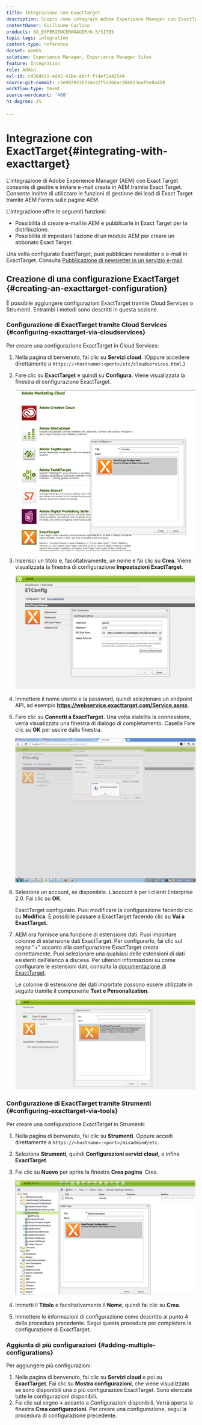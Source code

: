 ```yaml
---
title: Integrazione con ExactTarget
description: Scopri come integrare Adobe Experience Manager con ExactTarget.
contentOwner: Guillaume Carlino
products: SG_EXPERIENCEMANAGER/6.5/SITES
topic-tags: integration
content-type: reference
docset: aem65
solution: Experience Manager, Experience Manager Sites
feature: Integration
role: Admin
exl-id: cd36d432-ad42-41be-abcf-f74ef2e42544
source-git-commit: c3e9029236734e22f5d266ac26b923eafbe0a459
workflow-type: tm+mt
source-wordcount: '460'
ht-degree: 2%

---
```


# Integrazione con ExactTarget{#integrating-with-exacttarget}

L’integrazione di Adobe Experience Manager (AEM) con Exact Target consente di gestire e inviare e-mail create in AEM tramite Exact Target. Consente inoltre di utilizzare le funzioni di gestione dei lead di Exact Target tramite AEM Forms sulle pagine AEM.

L’integrazione offre le seguenti funzioni:

* Possibilità di creare e-mail in AEM e pubblicarle in Exact Target per la distribuzione.
* Possibilità di impostare l’azione di un modulo AEM per creare un abbonato Exact Target.

Una volta configurato ExactTarget, puoi pubblicare newsletter o e-mail in ExactTarget. Consulta [Pubblicazione di newsletter in un servizio e-mail](/help/sites-authoring/personalization.md).

## Creazione di una configurazione ExactTarget {#creating-an-exacttarget-configuration}

È possibile aggiungere configurazioni ExactTarget tramite Cloud Services o Strumenti. Entrambi i metodi sono descritti in questa sezione.

### Configurazione di ExactTarget tramite Cloud Services {#configuring-exacttarget-via-cloudservices}

Per creare una configurazione ExactTarget in Cloud Services:

1. Nella pagina di benvenuto, fai clic su **Servizi cloud**. (Oppure accedere direttamente a `https://<hostname>:<port>/etc/cloudservices.html`.)
1. Fare clic su **ExactTarget** e quindi su **Configura**. Viene visualizzata la finestra di configurazione ExactTarget.

   ![chlimage_1-19](assets/chlimage_1-19.png)

1. Inserisci un titolo e, facoltativamente, un nome e fai clic su **Crea**. Viene visualizzata la finestra di configurazione **Impostazioni ExactTarget**.

   ![chlimage_1](assets/chlimage_1.jpeg)

1. Immettere il nome utente e la password, quindi selezionare un endpoint API, ad esempio **https://webservice.exacttarget.com/Service.asmx**.
1. Fare clic su **Connetti a ExactTarget.** Una volta stabilita la connessione, verrà visualizzata una finestra di dialogo di completamento. Casella Fare clic su **OK** per uscire dalla finestra.

   ![chlimage_1-1](assets/chlimage_1-1.jpeg)

1. Seleziona un account, se disponibile. L’account è per i clienti Enterprise 2.0. Fai clic su **OK**.

   ExactTarget configurato. Puoi modificare la configurazione facendo clic su **Modifica**. È possibile passare a ExactTarget facendo clic su **Vai a ExactTarget**.

1. AEM ora fornisce una funzione di estensione dati. Puoi importare colonne di estensione dati ExactTarget. Per configurarlo, fai clic sul segno &quot;+&quot; accanto alla configurazione ExactTarget creata correttamente. Puoi selezionare una qualsiasi delle estensioni di dati esistenti dall’elenco a discesa. Per ulteriori informazioni su come configurare le estensioni dati, consulta la [documentazione di ExactTarget](https://help.salesforce.com/s/articleView?id=sf.mc_es_data_extension_data_relationships_classic.htm&type=5).

   Le colonne di estensione dei dati importate possono essere utilizzate in seguito tramite il componente **Text e Personalization**.

   ![chlimage_1-2](assets/chlimage_1-2.jpeg)

### Configurazione di ExactTarget tramite Strumenti {#configuring-exacttarget-via-tools}

Per creare una configurazione ExactTarget in Strumenti:

1. Nella pagina di benvenuto, fai clic su **Strumenti**. Oppure accedi direttamente a `https://<hostname>:<port>/misadmin#/etc`.
1. Seleziona **Strumenti**, quindi **Configurazioni servizi cloud,** e infine **ExactTarget**.
1. Fai clic su **Nuovo** per aprire la finestra **Crea pagina &#x200B;** Crea.

   ![chlimage_1-34](assets/chlimage_1-3.jpeg)

1. Immetti il **Titolo** e facoltativamente il **Nome**, quindi fai clic su **Crea**.
1. Immettere le informazioni di configurazione come descritto al punto 4 della procedura precedente. Segui questa procedura per completare la configurazione di ExactTarget.

### Aggiunta di più configurazioni {#adding-multiple-configurations}

Per aggiungere più configurazioni:

1. Nella pagina di benvenuto, fai clic su **Servizi cloud** e poi su **ExactTarget**. Fai clic su **Mostra configurazioni**, che viene visualizzato se sono disponibili una o più configurazioni ExactTarget. Sono elencate tutte le configurazioni disponibili.
1. Fai clic sul segno **+** accanto a Configurazioni disponibili. Verrà aperta la finestra **Crea configurazioni**. Per creare una configurazione, segui la procedura di configurazione precedente.
